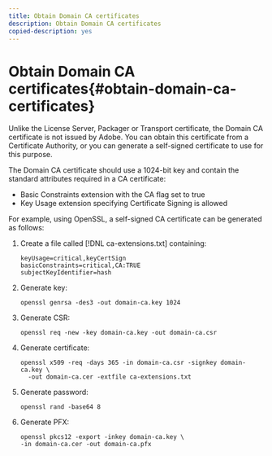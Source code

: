 ```yaml
---
title: Obtain Domain CA certificates
description: Obtain Domain CA certificates
copied-description: yes
---
```


# Obtain Domain CA certificates{#obtain-domain-ca-certificates}

Unlike the License Server, Packager or Transport certificate, the Domain CA certificate is not issued by Adobe. You can obtain this certificate from a Certificate Authority, or you can generate a self-signed certificate to use for this purpose.

The Domain CA certificate should use a 1024-bit key and contain the standard attributes required in a CA certificate:

* Basic Constraints extension with the CA flag set to true 
* Key Usage extension specifying Certificate Signing is allowed

For example, using OpenSSL, a self-signed CA certificate can be generated as follows: 

1. Create a file called [!DNL ca-extensions.txt] containing:

   ```
   keyUsage=critical,keyCertSign  
   basicConstraints=critical,CA:TRUE  
   subjectKeyIdentifier=hash 
   ```

1. Generate key:

   ```
   openssl genrsa -des3 -out domain-ca.key 1024 
   ```

1. Generate CSR:

   ```
   openssl req -new -key domain-ca.key -out domain-ca.csr 
   ```

1. Generate certificate:

   ```
   openssl x509 -req -days 365 -in domain-ca.csr -signkey domain-ca.key \ 
     -out domain-ca.cer -extfile ca-extensions.txt 
   ```

1. Generate password:

   ```
   openssl rand -base64 8 
   ```

1. Generate PFX:

   ```
   openssl pkcs12 -export -inkey domain-ca.key \ 
   -in domain-ca.cer -out domain-ca.pfx
   ```

